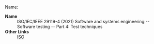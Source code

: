 
Name:  
<dl>
	<dt><strong>Name</strong></dt>
	<dd>ISO/IEC/IEEE 29119-4 (2021) Software and systems engineering -- Software testing -- Part 4: Test techniques</dd>
	<dt><strong>Other Links</strong></dt>
	<dd><a href="https://www.iso.org/standard/79430.html">ISO</a></dd>
</dl>